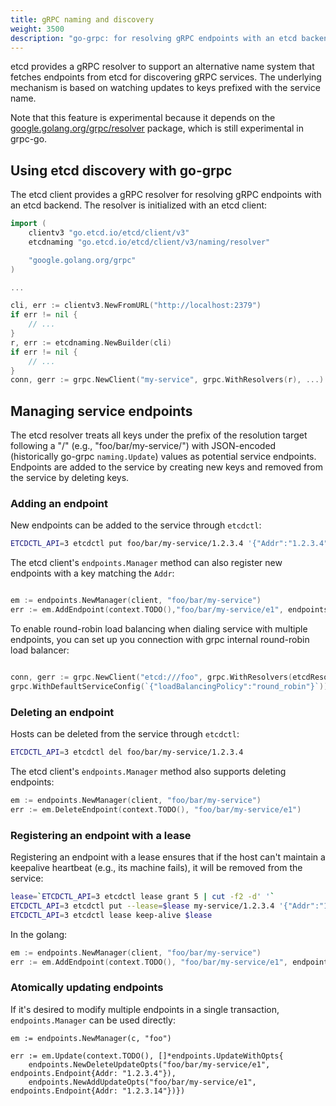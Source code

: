 ```yaml
---
title: gRPC naming and discovery
weight: 3500
description: "go-grpc: for resolving gRPC endpoints with an etcd backend"
---
```


etcd provides a gRPC resolver to support an alternative name system that fetches endpoints from etcd for discovering gRPC services. The underlying mechanism is based on watching updates to keys prefixed with the service name.

Note that this feature is experimental because it depends on the [google.golang.org/grpc/resolver][] package, which is still experimental in grpc-go.

## Using etcd discovery with go-grpc

The etcd client provides a gRPC resolver for resolving gRPC endpoints with an etcd backend. The resolver is initialized with an etcd client:

```go
import (
	clientv3 "go.etcd.io/etcd/client/v3"
	etcdnaming "go.etcd.io/etcd/client/v3/naming/resolver"

	"google.golang.org/grpc"
)

...

cli, err := clientv3.NewFromURL("http://localhost:2379")
if err != nil {
    // ...
}
r, err := etcdnaming.NewBuilder(cli)
if err != nil {
    // ...
}
conn, gerr := grpc.NewClient("my-service", grpc.WithResolvers(r), ...)
```

## Managing service endpoints

The etcd resolver treats all keys under the prefix of the resolution target following a "/" (e.g., "foo/bar/my-service/")
with JSON-encoded (historically go-grpc `naming.Update`) values as potential service endpoints.
Endpoints are added to the service by creating new keys and removed from the service by deleting keys.

### Adding an endpoint

New endpoints can be added to the service through `etcdctl`:

```sh
ETCDCTL_API=3 etcdctl put foo/bar/my-service/1.2.3.4 '{"Addr":"1.2.3.4"}'
```

The etcd client's `endpoints.Manager` method can also register new endpoints with a key matching the `Addr`:

```go

em := endpoints.NewManager(client, "foo/bar/my-service")
err := em.AddEndpoint(context.TODO(),"foo/bar/my-service/e1", endpoints.Endpoint{Addr:"1.2.3.4"})
```
To enable round-robin load balancing when dialing service with multiple endpoints, you can set up you connection with grpc
 internal round-robin load balancer:

 ```go

conn, gerr := grpc.NewClient("etcd:///foo", grpc.WithResolvers(etcdResolver),
grpc.WithDefaultServiceConfig(`{"loadBalancingPolicy":"round_robin"}`))
 ```

### Deleting an endpoint

Hosts can be deleted from the service through `etcdctl`:

```sh
ETCDCTL_API=3 etcdctl del foo/bar/my-service/1.2.3.4
```

The etcd client's `endpoints.Manager` method also supports deleting endpoints:

```go
em := endpoints.NewManager(client, "foo/bar/my-service")
err := em.DeleteEndpoint(context.TODO(), "foo/bar/my-service/e1")
```

### Registering an endpoint with a lease

Registering an endpoint with a lease ensures that if the host can't maintain a keepalive heartbeat (e.g., its machine fails), it will be removed from the service:

```sh
lease=`ETCDCTL_API=3 etcdctl lease grant 5 | cut -f2 -d' '`
ETCDCTL_API=3 etcdctl put --lease=$lease my-service/1.2.3.4 '{"Addr":"1.2.3.4"}'
ETCDCTL_API=3 etcdctl lease keep-alive $lease
```
In the golang:

```go
em := endpoints.NewManager(client, "foo/bar/my-service")
err := em.AddEndpoint(context.TODO(), "foo/bar/my-service/e1", endpoints.Endpoint{Addr:"1.2.3.4"})
```

### Atomically updating endpoints

If it's desired to modify multiple endpoints in a single transaction, `endpoints.Manager` can be used directly:

```
em := endpoints.NewManager(c, "foo")

err := em.Update(context.TODO(), []*endpoints.UpdateWithOpts{
    endpoints.NewDeleteUpdateOpts("foo/bar/my-service/e1", endpoints.Endpoint{Addr: "1.2.3.4"}),
	endpoints.NewAddUpdateOpts("foo/bar/my-service/e1", endpoints.Endpoint{Addr: "1.2.3.14"})})
```

[google.golang.org/grpc/resolver]: https://github.com/grpc/grpc-go/tree/4cedec40eb2ccfbe3f56bb15e894903111ada2d2/resolver
